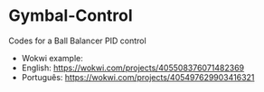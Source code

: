 # Gymbal-Control
Codes for a Ball Balancer PID control

* Wokwi example:
* English: https://wokwi.com/projects/405508376071482369
* Português: https://wokwi.com/projects/405497629903416321
